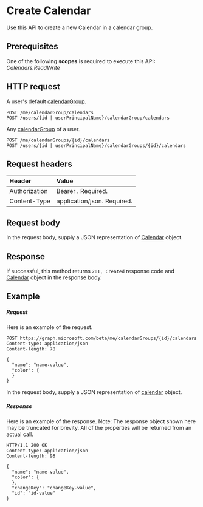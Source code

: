 # Create Calendar

Use this API to create a new Calendar in a calendar group.
## Prerequisites
One of the following **scopes** is required to execute this API: _Calendars.ReadWrite_
## HTTP request
<!-- { "blockType": "ignored" } -->
A user's default [calendarGroup](../resources/calendargroup.md).
```http
POST /me/calendarGroup/calendars
POST /users/{id | userPrincipalName}/calendarGroup/calendars
```
Any [calendarGroup](../resources/calendargroup.md) of a user.
```http
POST /me/calendarGroups/{id}/calendars
POST /users/{id | userPrincipalName}/calendarGroups/{id}/calendars
```
## Request headers
| Header       | Value |
|:---------------|:--------|
| Authorization  | Bearer <token>. Required.  |
| Content-Type  | application/json. Required.  |

## Request body
In the request body, supply a JSON representation of [Calendar](../resources/calendar.md) object.


## Response
If successful, this method returns `201, Created` response code and [Calendar](../resources/calendar.md) object in the response body.

## Example
##### Request
Here is an example of the request.
<!-- {
  "blockType": "request",
  "name": "create_calendar_from_calendargroup"
}-->
```http
POST https://graph.microsoft.com/beta/me/calendarGroups/{id}/calendars
Content-type: application/json
Content-length: 78

{
  "name": "name-value",
  "color": {
  }
}
```
In the request body, supply a JSON representation of [calendar](../resources/calendar.md) object.
##### Response
Here is an example of the response. Note: The response object shown here may be truncated for brevity. All of the properties will be returned from an actual call.
<!-- {
  "blockType": "response",
  "truncated": true,
  "@odata.type": "microsoft.graph.calendar"
} -->
```http
HTTP/1.1 200 OK
Content-type: application/json
Content-length: 98

{
  "name": "name-value",
  "color": {
  },
  "changeKey": "changeKey-value",
  "id": "id-value"
}
```

<!-- uuid: 8fcb5dbc-d5aa-4681-8e31-b001d5168d79
2015-10-25 14:57:30 UTC -->
<!-- {
  "type": "#page.annotation",
  "description": "Create Calendar",
  "keywords": "",
  "section": "documentation",
  "tocPath": ""
}-->

